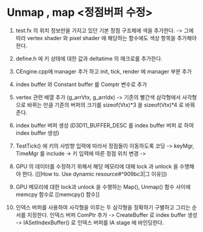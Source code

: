 # Unmap , map <정점버퍼 수정>

1. test.fx 의 위치 정보만을 가지고 있던 기본 정점 구조체에 색을 추가한다. -> 그에 따라 vertex shader 와 pixel shader 에 해당하는 함수에도 색상 항목을 추가해야 한다.

2. define.h 에 키 상태에 대한 값과 deltatime 의 매크로를 추가한다.

3. CEngine.cpp에 manager 추가 하고 init, tick, render 에 manager 부분 추가

4. index buffer 와 Constant buffer 를 Comptr 변수로 추가

5. vertex 관련 배열 추가 (g_arrVtx, g_arrIdx) -> 기존의 빨간색 삼각형에서 사각형으로 바뀌는 만큼 기존의 버퍼의 크기를 sizeof(Vtx)*3 을 sizeof(Vtx)*4 로 바꿔준다.

6. index buffer 버퍼 생성 (D3D11_BUFFER_DESC 를 index buffer 버퍼 로 하여 index buffer 생성)

7. TestTick() 에 키의 사방향 입력에 따라서 정점들이 이동하도록 코딩 -> keyMgr, TimeMgr 를 include -> 키 입력에 따른 정점 위치 변경 -> 

8. GPU 의 데이터를 수정하기 위해서 해당 메모리에 대해 lock 과 unlock 을 수행해야 한다. ([[How to. Use dynamic resource#^909bc3|그 이유]])

9. GPU 메모리에 대한 lock과  unlock 을 수행하는 Map(), Unmap() 함수 사이에 memcpy 함수로 [[memcpy() 함수]]

10. 인덱스 버퍼를 사용하여 사각형을 이루는 두 삼각형을 정확하기 구별하고 그리는 순서를 지정한다.
	인덱스 버퍼 ComPtr 추가 -> CreateBuffer 로 index buffer 생성 -> IASetIndexBuffer() 로 인덱스 버퍼를 IA stage 에 바인딩한다.
